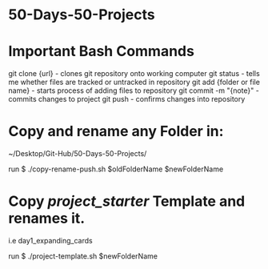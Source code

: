 # 50-Days-50-Projects

# Important Bash Commands

git clone {url} - clones git repository onto working computer
git status - tells me whether files are tracked or untracked in repository
git add {folder or file name} - starts process of adding files to repository
git commit -m "{note}" - commits changes to project
git push - confirms changes into repository

# Copy and rename any Folder in:

~/Desktop/Git-Hub/50-Days-50-Projects/

run $ ./copy-rename-push.sh $oldFolderName $newFolderName

# Copy _project_starter_ Template and renames it.

i.e day1_expanding_cards

run $ ./project-template.sh $newFolderName
